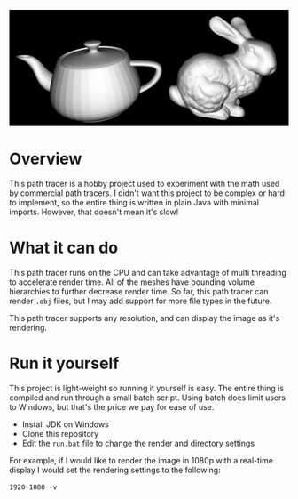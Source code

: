 ![Teapot and Bunny](img/example.png)

# Overview
This path tracer is a hobby project used to experiment with the math used by commercial path tracers. I didn't want this project to be complex or hard to implement, so the entire thing is written in plain Java with minimal imports. However, that doesn't mean it's slow!

# What it can do
This path tracer runs on the CPU and can take advantage of multi threading to accelerate render time. All of the meshes have bounding volume hierarchies to further decrease render time. So far, this path tracer can render `.obj` files, but I may add support for more file types in the future.

This path tracer supports any resolution, and can display the image as it's rendering.

# Run it yourself
This project is light-weight so running it yourself is easy. The entire thing is compiled and run through a small batch script. Using batch does limit users to Windows, but that's the price we pay for ease of use.

 - Install JDK on Windows
 - Clone this repository
 - Edit the `run.bat` file to change the render and directory settings

For example, if I would like to render the image in 1080p with a real-time display I would set the rendering settings to the following:

```
1920 1080 -v
```


